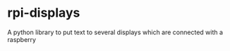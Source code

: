 # rpi-displays
A python library to put text to several displays which are connected with a raspberry
